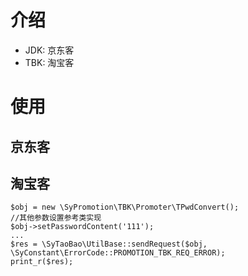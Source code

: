 # 介绍
- JDK: 京东客
- TBK: 淘宝客

# 使用
## 京东客
## 淘宝客
```
$obj = new \SyPromotion\TBK\Promoter\TPwdConvert();
//其他参数设置参考类实现
$obj->setPasswordContent('111');
...
$res = \SyTaoBao\UtilBase::sendRequest($obj, \SyConstant\ErrorCode::PROMOTION_TBK_REQ_ERROR);
print_r($res);
```
